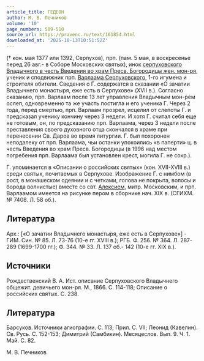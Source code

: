 ```yaml
---
article_title: ГЕДЕОН
author: М. В. Печников
volume: '10'
page_numbers: 509-510
source_url: https://pravenc.ru/text/161854.html
downloaded_at: '2025-10-13T10:51:52Z'
---
```


(† кон. мая 1377 или 1392, Серпухов), прп. (пам. 5 мая, в воскресенье перед 26 авг.- в Соборе Московских святых), инок [серпуховского Владычного в честь Введения во храм Пресв. Богородицы жен. мон-ря](<https://pravenc.ru/text/серпуховского Владычного в честь Введения во храм Пресв  Богородицы жен  мон-ря.html>), ученик и сподвижник прп. [Варлаама Серпуховского](<https://pravenc.ru/text/Варлаам Серпуховской.html>), 1-го игумена и строителя обители. Сведения о Г. содержатся в сказании «О зачатии Владычнего монастыря, еже есть в Серпухове» (XVII в.). Согласно сказанию, прп. Варлаам после 13 лет управления Владычным мон-рем ослеп, одновременно та же участь постигла и его ученика Г. Через 2 года, перед смертью, прп. Варлаам прозрел, исцелил от слепоты Г. и предсказал ученику кончину через 3 недели. И хотя Г. считал себя еще не готовым, он, по предсказанию прп. Варлаама, через 3 недели после преставления своего духовного отца скончался в храме при перенесении Св. Даров во время литургии. Г. был похоронен неподалеку от прп. Варлаама, чьи останки упокоились «в паперти» ц. в честь Введения во храм Пресв. Богородицы (в 1996 над местом погребения прп. Варлаама был установлен крест, могила Г. не сохр.).

Г. упоминается в «Описании о российских святых» (кон. XVII-XVIII в.) среди святых, почитаемых в Серпухове. Изображение Г. с нимбом (в рост, в монашеском одеянии и с четками, голова не покрыта, волосы и борода волнистые) вместе со свт. [Алексием](https://pravenc.ru/text/Алексий.html), митр. Московским, и прп. Варлаамом имеется на рисунке пером в сборнике нач. XIX в. (СГИХМ. № 7408. Л. 58 об.).

## Литература

Арх.: [«О зачатии Владычнего монастыря, еже есть в Серпухове»] - ГИМ. Син. № 85. Л. 73-76 (10-е гг. XVIII в.); РГБ. Ф. 256. № 364. Л. 287-289 (1699-1700 гг.); Ф. 344. № 33. Л. 137 об.- 142 (10-е гг. XIX в.).

## Источники

Рождественский В. А. Ист. описание Серпуховского Владычнего общежит. девичьего мон-ря. М., 1866. С. 114-118; Описание о российских святых. С. 238.

## Литература

Барсуков. Источники агиографии. С. 113; Прил. С. VII; Леонид (Кавелин). Св. Русь. С. 152-153; Димитрий (Самбикин). Месяцеслов. Вып. 9. Ч. 1. Май. С. 82.

М. В. Печников
